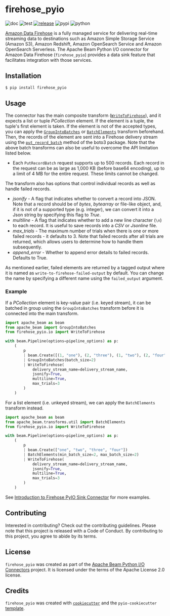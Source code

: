 # firehose_pyio

![doc](https://github.com/beam-pyio/firehose_pyio/workflows/doc/badge.svg)
![test](https://github.com/beam-pyio/firehose_pyio/workflows/test/badge.svg)
[![release](https://img.shields.io/github/release/beam-pyio/firehose_pyio.svg)](https://github.com/beam-pyio/firehose_pyio/releases)
![pypi](https://img.shields.io/pypi/v/firehose_pyio)
![python](https://img.shields.io/pypi/pyversions/firehose_pyio)

[Amazon Data Firehose](https://aws.amazon.com/firehose/) is a fully managed service for delivering real-time streaming data to destinations such as Amazon Simple Storage Service (Amazon S3), Amazon Redshift, Amazon OpenSearch Service and Amazon OpenSearch Serverless. The Apache Beam Python I/O connector for Amazon Data Firehose (`firehose_pyio`) provides a data sink feature that facilitates integration with those services.

## Installation

```bash
$ pip install firehose_pyio
```

## Usage

The connector has the main composite transform ([`WriteToFirehose`](https://beam-pyio.github.io/firehose_pyio/autoapi/firehose_pyio/io/index.html#firehose_pyio.io.WriteToFirehose)), and it expects a list or tuple _PCollection_ element. If the element is a tuple, the tuple's first element is taken. If the element is not of the accepted types, you can apply the [`GroupIntoBatches`](https://beam.apache.org/documentation/transforms/python/aggregation/groupintobatches/) or [`BatchElements`](https://beam.apache.org/releases/pydoc/current/apache_beam.transforms.util.html#apache_beam.transforms.util.BatchElements) transform beforehand. Then, the records of the element are sent into a Firehose delivery stream using the [`put_record_batch`](https://boto3.amazonaws.com/v1/documentation/api/latest/reference/services/firehose/client/put_record_batch.html) method of the boto3 package. Note that the above batch transforms can also be useful to overcome the API limitation listed below.

- Each `PutRecordBatch` request supports up to 500 records. Each record in the request can be as large as 1,000 KB (before base64 encoding), up to a limit of 4 MB for the entire request. These limits cannot be changed.

The transform also has options that control individual records as well as handle failed records.

- _jsonify_ - A flag that indicates whether to convert a record into JSON. Note that a record should be of _bytes_, _bytearray_ or file-like object, and, if it is not of a supported type (e.g. integer), we can convert it into a Json string by specifying this flag to _True_.
- _multiline_ - A flag that indicates whether to add a new line character (`\n`) to each record. It is useful to save records into a _CSV_ or _Jsonline_ file.
- _max_trials_ - The maximum number of trials when there is one or more failed records - it defaults to 3. Note that failed records after all trials are returned, which allows users to determine how to handle them subsequently.
- _append_error_ - Whether to append error details to failed records. Defaults to True.

As mentioned earlier, failed elements are returned by a tagged output where it is named as `write-to-firehose-failed-output` by default. You can change the name by specifying a different name using the `failed_output` argument.

### Example

If a _PCollection_ element is key-value pair (i.e. keyed stream), it can be batched in group using the `GroupIntoBatches` transform before it is connected into the main transform.

```python
import apache_beam as beam
from apache_beam import GroupIntoBatches
from firehose_pyio.io import WriteToFirehose

with beam.Pipeline(options=pipeline_options) as p:
    (
        p
        | beam.Create([(1, "one"), (2, "three"), (1, "two"), (2, "four")])
        | GroupIntoBatches(batch_size=2)
        | WriteToFirehose(
            delivery_stream_name=delivery_stream_name,
            jsonify=True,
            multiline=True,
            max_trials=3
        )
    )
```

For a list element (i.e. unkeyed stream), we can apply the `BatchElements` transform instead.

```python
import apache_beam as beam
from apache_beam.transforms.util import BatchElements
from firehose_pyio.io import WriteToFirehose

with beam.Pipeline(options=pipeline_options) as p:
    (
        p
        | beam.Create(["one", "two", "three", "four"])
        | BatchElements(min_batch_size=2, max_batch_size=2)
        | WriteToFirehose(
            delivery_stream_name=delivery_stream_name,
            jsonify=True,
            multiline=True,
            max_trials=3
        )
    )
```

See [Introduction to Firehose PyIO Sink Connector](/blog/2024/firehose-pyio-intro/) for more examples.

## Contributing

Interested in contributing? Check out the contributing guidelines. Please note that this project is released with a Code of Conduct. By contributing to this project, you agree to abide by its terms.

## License

`firehose_pyio` was created as part of the [Apache Beam Python I/O Connectors](https://github.com/beam-pyio) project. It is licensed under the terms of the Apache License 2.0 license.

## Credits

`firehose_pyio` was created with [`cookiecutter`](https://cookiecutter.readthedocs.io/en/latest/) and the `pyio-cookiecutter` [template](https://github.com/beam-pyio/pyio-cookiecutter).
